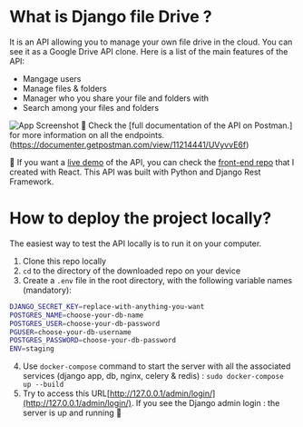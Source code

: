 # What is Django file Drive ?
It is an API allowing you to manage your own file drive in the cloud. You can see it as a Google Drive API clone.
Here is a list of the main features of the API:
- Mangage users
- Manage files & folders
- Manager who you share your file and folders with
- Search among your files and folders

![App Screenshot](https://i.ibb.co/yySBLmm/apidoc.png)
🔗 Check the [full documentation of the API on Postman.] for more information on all the endpoints.(https://documenter.getpostman.com/view/11214441/UVyvvE6f)

🚀 If you want a [live demo](#) of the API, you can check the [front-end repo](https://github.com/Virgin75/file-drive-front) that I created with React.
This API was built with Python and Django Rest Framework.

# How to deploy the project locally?
The easiest way to test the API locally is to run it on your computer.

1. Clone this repo locally
2. `cd` to the directory of the downloaded repo on your device
3. Create a `.env` file in the root directory, with the following variable names (mandatory):
``` bash
DJANGO_SECRET_KEY=replace-with-anything-you-want
POSTGRES_NAME=choose-your-db-name
POSTGRES_USER=choose-your-db-password
PGUSER=choose-your-db-username
POSTGRES_PASSWORD=choose-your-db-password
ENV=staging
```
4. Use `docker-compose` command to start the server with all the associated services (django app, db, nginx, celery & redis) : `sudo docker-compose up --build`
5. Try to access this URL[http://127.0.0.1/admin/login/](http://127.0.0.1/admin/login/). If you see the Django admin login : the server is up and running 🎉
